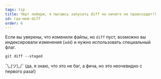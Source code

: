 ```yaml
---
tags: tip
title: Чёрт побери, я пытаюсь запусить diff но ничего не происходит?!
id: где-мой-diff
order: 6
---
```


Если вы уверены, что изменили файлы, но `diff` пуст, возможно вы индексировали изменения (`add`) и нужно использовать специальный флаг.

```git
git diff --staged
```

&macr;\\\_(ツ)\_/&macr; (да, я знаю, что это не баг, а фича, но это неочевидно с первого раза!)
